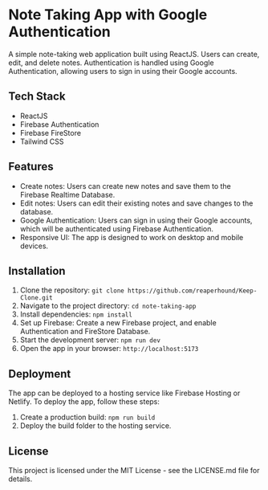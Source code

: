 # Note Taking App with Google Authentication

A simple note-taking web application built using ReactJS. Users can create, edit, and delete notes. Authentication is handled using Google Authentication, allowing users to sign in using their Google accounts.

## Tech Stack

- ReactJS
- Firebase Authentication
- Firebase FireStore
- Tailwind CSS

## Features

- Create notes: Users can create new notes and save them to the Firebase Realtime Database.
- Edit notes: Users can edit their existing notes and save changes to the database.
- Google Authentication: Users can sign in using their Google accounts, which will be authenticated using Firebase Authentication.
- Responsive UI: The app is designed to work on desktop and mobile devices.

## Installation

1. Clone the repository: `git clone https://github.com/reaperhound/Keep-Clone.git`
2. Navigate to the project directory: `cd note-taking-app`
3. Install dependencies: `npm install`
4. Set up Firebase: Create a new Firebase project, and enable Authentication and FireStore Database.
5. Start the development server: `npm run dev`
6. Open the app in your browser: `http://localhost:5173`

## Deployment

The app can be deployed to a hosting service like Firebase Hosting or Netlify. To deploy the app, follow these steps:

1. Create a production build: `npm run build`
2. Deploy the build folder to the hosting service.

## License

This project is licensed under the MIT License - see the LICENSE.md file for details.
